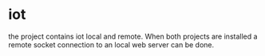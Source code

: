 # iot
the project contains iot local and remote. When both projects are installed a remote socket connection to an local web server can be done.

